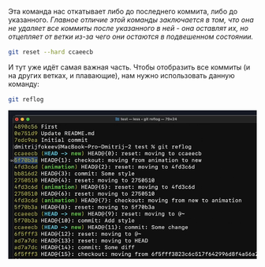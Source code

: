 
Эта команда нас откатывает либо до последнего коммита, либо до указанного. 
*Главное отличие этой команды заключается в том, что она не удаляет все коммиты после указанного в ней - она оставлят их, но отцепляет от ветки из-за чего они остаются в подвешенном состоянии.*

```bash
git reset --hard ccaeecb
```

И тут уже идёт самая важная часть. Чтобы отобразить все коммиты (и на других ветках, и плавающие), нам нужно использовать данную команду:

```bash
git reflog
```
![](_png/4cec575d8f07cd497b3efe065d614ff9.png)